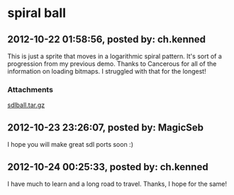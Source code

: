 # spiral ball

## 2012-10-22 01:58:56, posted by: ch.kenned

This is just a sprite that moves in a logarithmic spiral pattern. It's sort of a progression from my previous demo. Thanks to Cancerous for all of the information on loading bitmaps. I struggled with that for the longest!

### Attachments

[sdlball.tar.gz](sdlball.tar.gz)

## 2012-10-23 23:26:07, posted by: MagicSeb

I hope you will make great sdl ports soon :)

## 2012-10-24 00:25:33, posted by: ch.kenned

I have much to learn and a long road to travel. Thanks, I hope for the same!